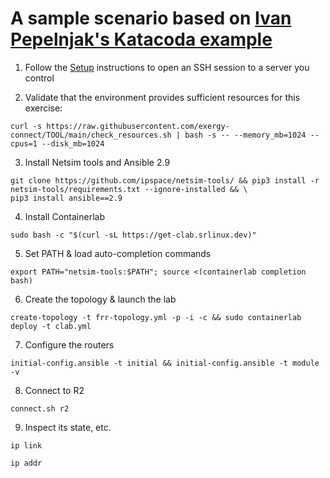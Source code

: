 # A sample scenario based on [Ivan Pepelnjak's Katacoda example](https://katacoda.com/ipspace/scenarios/netsim-containerlab-101)

1. Follow the [Setup](https://github.com/exergy-connect/TOOL/wiki/Setup) instructions to open an SSH session to a server you control

2. Validate that the environment provides sufficient resources for this exercise:
```
curl -s https://raw.githubusercontent.com/exergy-connect/TOOL/main/check_resources.sh | bash -s -- --memory_mb=1024 --cpus=1 --disk_mb=1024
```
3. Install Netsim tools and Ansible 2.9
```
git clone https://github.com/ipspace/netsim-tools/ && pip3 install -r netsim-tools/requirements.txt --ignore-installed && \
pip3 install ansible==2.9
```

4. Install Containerlab
```
sudo bash -c "$(curl -sL https://get-clab.srlinux.dev)"
```

5. Set PATH & load auto-completion commands
```
export PATH="netsim-tools:$PATH"; source <(containerlab completion bash)
```

6. Create the topology & launch the lab
```
create-topology -t frr-topology.yml -p -i -c && sudo containerlab deploy -t clab.yml
```

7. Configure the routers
```
initial-config.ansible -t initial && initial-config.ansible -t module -v
```

8. Connect to R2
```
connect.sh r2
```

9. Inspect its state, etc.
```
ip link
```
```
ip addr
```
